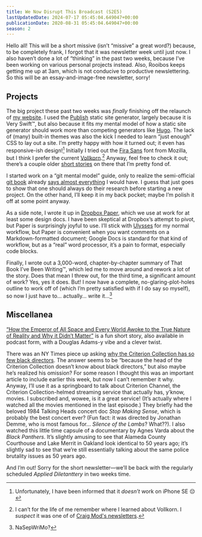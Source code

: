```yaml
---
title: We Now Disrupt This Broadcast (S2E5)
lastUpdatedDate: 2024-07-17 05:45:04.649047+00:00
publicationDate: 2020-08-31 05:45:04.649047+00:00
season: 2
---
```


Hello all! This will be a short missive (isn’t “missive” a great word?) because, to be completely frank, I forgot that it was newsletter week until just now. I also haven’t done a lot of “thinking” in the past two weeks, because I’ve been working on various personal projects instead. Also, Rooibos keeps getting me up at 3am, which is not conducive to productive newslettering. So this will be an essay-and-image-free newsletter, sorry!

## Projects

The big project these past two weeks was *finally* finishing off the relaunch of [my website](https://rwblickhan.org). I used the [Publish](https://github.com/johnsundell/publish) static site generator, largely because it is Very Swift™️, but also because it fits my mental model of how a static site generator should work more than competing generators like [Hugo](https://gohugo.io). The lack of (many) built-in themes was also the kick I needed to learn “just enough” CSS to lay out a site. I’m pretty happy with how it turned out; it even has responsive-ish design![^1] Initially I tried out the [Fira Sans](https://github.com/mozilla/Fira) font from Mozilla, but I think I prefer the current [Vollkorn](http://vollkorn-typeface.com).[^2] Anyway, feel free to check it out; there’s a couple older [short stories](https://rwblickhan.org/stories/) on there that I’m pretty fond of.

I started work on a “git mental model” guide, only to realize the semi-official [git book](https://git-scm.com/book/en/v2) already [says almost everything](https://git-scm.com/book/en/v2/Getting-Started-What-is-Git%3F) I would have. I guess that just goes to show that one should always do their research before starting a new project. On the other hand, I’ll keep it in my back pocket; maybe I’m polish it off at some point anyway.

As a side note, I wrote it up in [Dropbox Paper](https://www.dropbox.com/paper), which we use at work for at least some design docs. I have been skeptical at Dropbox’s attempt to pivot, but Paper is surprisingly joyful to use. I’ll stick with [Ulysses](https://ulysses.app) for my normal workflow, but Paper is convenient when you want comments on a Markdown-formatted document; Google Docs is standard for that kind of workflow, but as a “real” word processor, it’s a pain to format, especially code blocks.

Finally, I wrote out a 3,000-word, chapter-by-chapter summary of That Book I’ve Been Writing™️, which led me to move around and rework a lot of the story. Does that mean I threw out, for the third time, a significant amount of work? Yes, yes it does. But! I now have a complete, no-glaring-plot-holes outline to work off of (which I’m pretty satisfied with if I do say so myself), so now I just have to… actually… write it…[^3]

## Miscellanea

[“How the Emperor of All Space and Every World Awoke to the True Nature of Reality and Why it Didn’t Matter”](https://escapepod.org/2020/02/06/escape-pod-718-how-the-emperor-of-all-space-and-every-world/) is a fun short story, also available in podcast form, with a Douglas Adams-y vibe and a clever twist.

There was an NY Times piece up asking [why the Criterion Collection has so few black directors](https://www.nytimes.com/interactive/2020/08/20/movies/criterion-collection-african-americans.html). The answer seems to be “because the head of the Criterion Collection doesn’t know about black directors,” but also maybe he’s realized his omission? For some reason I thought this was an important article to include earlier this week, but now I can’t remember it why. Anyway, I’ll use it as a springboard to talk about Criterion Channel, the Criterion Collection-helmed streaming service that actually has, y’know, movies. I subscribed and, wowee, is it a great service! (It’s actually where I watched all the movies mentioned in the last episode.) They briefly had the beloved 1984 Talking Heads concert doc *Stop Making Sense*, which is probably the best concert ever? (Fun fact: it was directed by Jonathan Demme, who is most famous for… *Silence of the Lambs*? What??). I also watched this little time capsule of a documentary by Agnes Varda about the *Black Panthers*. It’s slightly amusing to see that Alameda County Courthouse and Lake Merrit in Oakland look identical to 50 years ago; it’s slightly sad to see that we’re still essentially talking about the same police brutality issues as 50 years ago.

And I’m out! Sorry for the short newsletter—we’ll be back with the regularly scheduled *Applied Diletanttery* in two weeks time.

[^1]: Unfortunately, I have been informed that it *doesn’t* work on iPhone SE 😔

[^2]: I can’t for the life of me remember where I learned about Vollkorn. I *suspect* it was one of of [Craig Mod's newsletters](https://craigmod.com).

[^3]: NaSepWriMo?